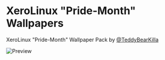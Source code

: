 # XeroLinux "Pride-Month" Wallpapers

XeroLinux "Pride-Month" Wallpaper Pack by [@TeddyBearKilla](https://github.com/TeddyBearKilla)

![Preview](https://i.imgur.com/UI1p5Rk.png)
